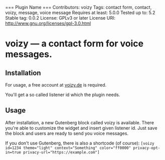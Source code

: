 === Plugin Name ===
Contributors: voizy
Tags: contact form, contact, voizy, message, voice message
Requires at least: 5.0.0
Tested up to: 5.2
Stable tag: 0.0.2
License: GPLv3 or later
License URI: http://www.gnu.org/licenses/gpl-3.0.html

# voizy — a contact form for voice messages.

## Installation

For usage, a free account at [voizy.de](https://voizy.de/#testen) is required.

You'll get a so called listener id which the plugin needs.

## Usage

After installation, a new Gutenberg block called voizy is available. There you're able to customize the widget and insert given listener id. Just save the block and users are ready to send you voice messages.

If you don't use Gutenberg, there is also a shortcode (of course): `[voizy id=1234 theme="light" context="Something" color="ff0000" privacy-opt-in=true privacy-url="https://example.com"]`
